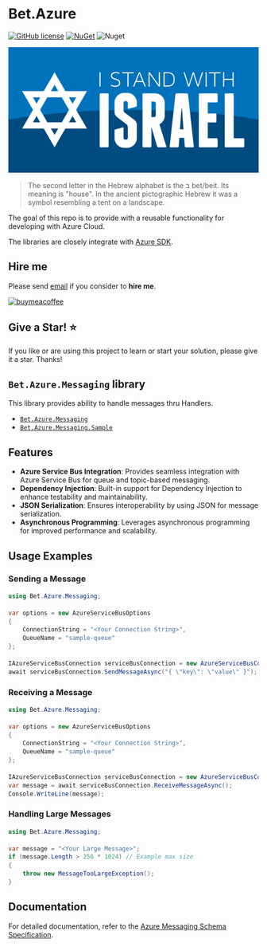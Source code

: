 # Bet.Azure

[![GitHub license](https://img.shields.io/badge/license-MIT-blue.svg?style=flat-square)](https://raw.githubusercontent.com/kdcllc/Bet.Azure/master/LICENSE)
[![NuGet](https://img.shields.io/nuget/v/Bet.Azure.Messaging.svg)](https://www.nuget.org/packages?q=Bet.Azure.Messaging)
![Nuget](https://img.shields.io/nuget/dt/Bet.Azure.Messaging)


![Stand With Israel](./img/IStandWithIsrael.png)

> The second letter in the Hebrew alphabet is the ב bet/beit. Its meaning is "house". In the ancient pictographic Hebrew it was a symbol resembling a tent on a landscape.

The goal of this repo is to provide with a reusable functionality for developing with Azure Cloud.

The libraries are closely integrate with [Azure SDK](https://azure.microsoft.com/en-us/downloads/).

## Hire me

Please send [email](mailto:info@kingdavidconsulting@.com) if you consider to **hire me**.

[![buymeacoffee](https://www.buymeacoffee.com/assets/img/custom_images/orange_img.png)](https://www.buymeacoffee.com/vyve0og)

## Give a Star! :star:

If you like or are using this project to learn or start your solution, please give it a star. Thanks!

## `Bet.Azure.Messaging` library

This library provides ability to handle messages thru Handlers.

- [`Bet.Azure.Messaging`](./src/Bet.Azure.Messaging/)
- [`Bet.Azure.Messaging.Sample`](./src/Bet.Azure.Messaging.Sample/)

## Features

- **Azure Service Bus Integration**: Provides seamless integration with Azure Service Bus for queue and topic-based messaging.
- **Dependency Injection**: Built-in support for Dependency Injection to enhance testability and maintainability.
- **JSON Serialization**: Ensures interoperability by using JSON for message serialization.
- **Asynchronous Programming**: Leverages asynchronous programming for improved performance and scalability.

## Usage Examples

### Sending a Message

```csharp
using Bet.Azure.Messaging;

var options = new AzureServiceBusOptions
{
    ConnectionString = "<Your Connection String>",
    QueueName = "sample-queue"
};

IAzureServiceBusConnection serviceBusConnection = new AzureServiceBusConnection(options);
await serviceBusConnection.SendMessageAsync("{ \"key\": \"value\" }");
```

### Receiving a Message

```csharp
using Bet.Azure.Messaging;

var options = new AzureServiceBusOptions
{
    ConnectionString = "<Your Connection String>",
    QueueName = "sample-queue"
};

IAzureServiceBusConnection serviceBusConnection = new AzureServiceBusConnection(options);
var message = await serviceBusConnection.ReceiveMessageAsync();
Console.WriteLine(message);
```

### Handling Large Messages

```csharp
using Bet.Azure.Messaging;

var message = "<Your Large Message>";
if (message.Length > 256 * 1024) // Example max size
{
    throw new MessageTooLargeException();
}
```

## Documentation

For detailed documentation, refer to the [Azure Messaging Schema Specification](./spec/schema-azure-messaging.md).
